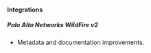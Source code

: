
#### Integrations

##### Palo Alto Networks WildFire v2

- Metadata and documentation improvements.
